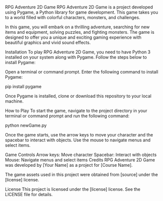 RPG Adventure 2D Game
RPG Adventure 2D Game is a project developed using Pygame, a Python library for game development. This game takes you to a world filled with colorful characters, monsters, and challenges.

In this game, you will embark on a thrilling adventure, searching for new items and equipment, solving puzzles, and fighting monsters. The game is designed to offer you a unique and exciting gaming experience with beautiful graphics and vivid sound effects.

Installation
To play RPG Adventure 2D Game, you need to have Python 3 installed on your system along with Pygame. Follow the steps below to install Pygame:

Open a terminal or command prompt.
Enter the following command to install Pygame:

pip install pygame

Once Pygame is installed, clone or download this repository to your local machine.

How to Play
To start the game, navigate to the project directory in your terminal or command prompt and run the following command:

python newGame.py

Once the game starts, use the arrow keys to move your character and the spacebar to interact with objects. Use the mouse to navigate menus and select items.

Game Controls
Arrow keys: Move character
Spacebar: Interact with objects
Mouse: Navigate menus and select items
Credits
RPG Adventure 2D Game was developed by [Your Name] as a project for [Course Name].

The game assets used in this project were obtained from [source] under the [license] license.

License
This project is licensed under the [license] license. See the LICENSE file for details.
